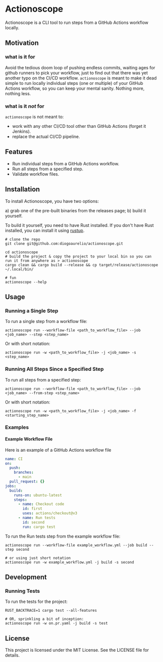 # Actionoscope

Actionoscope is a CLI tool to run steps from a GitHub Actions workflow locally.

## Motivation

### what is it for

Avoid the tedious doom loop of pushing endless commits, waiting ages for github runners to pick your workflow, just to find out that there was yet another typo on the CI/CD workflow.
`actionoscope` is meant to make it dead simple to run locally individual steps (one or multiple) of your GitHub Actions workflow, so you can keep your mental sanity. Nothing more, nothing less.

### what is it _not_ for

`actionoscope` is not meant to:

- work with any other CI/CD tool other than GitHub Actions (forget it Jenkins).
- replace the actual CI/CD pipeline. 

## Features

- Run individual steps from a GitHub Actions workflow.
- Run all steps from a specified step.
- Validate workflow files.

## Installation

To install Actionoscope, you have two options:

a) grab one of the pre-built binaries from the releases page;
b) build it yourself.

To build it yourself, you need to have Rust installed. If you don't have Rust installed, you can install it using [rustup](https://rustup.rs/).
```shell
# clone the repo
git clone git@github.com:diogoaurelio/actionoscope.git

cd actionoscope
# build the project & copy the project to your local bin so you can run it from anywhere as > actionoscope
cargo clean && cargo build --release && cp target/release/actionoscope ~/.local/bin/

# fun
actionoscope --help
```

## Usage

### Running a Single Step
To run a single step from a workflow file:
```shell
actionoscope run --workflow-file <path_to_workflow_file> --job <job_name> --step <step_name>
```
Or with short notation:
```shell
actionoscope run -w <path_to_workflow_file> -j <job_name> -s <step_name>
```

### Running All Steps Since a Specified Step
To run all steps from a specified step:
```shell
actionoscope run --workflow-file <path_to_workflow_file> --job <job_name> --from-step <step_name>
```

Or with short notation:
```shell
actionoscope run -w <path_to_workflow_file> -j <job_name> -f <starting_step_name>
```

### Examples
#### Example Workflow File
Here is an example of a GitHub Actions workflow file
```yaml
name: CI
on:
  push:
    branches:
      - main
  pull_request: {}
jobs:
  build:
    runs-on: ubuntu-latest
    steps:
      - name: Checkout code
        id: first
        uses: actions/checkout@v3
      - name: Run tests
        id: second
        run: cargo test
```
To run the Run tests step from the example workflow file:
```shell
actionoscope run --workflow-file example_workflow.yml --job build --step second

# or using just short notation
actionoscope run -w example_workflow.yml -j build -s second
```

## Development
### Running Tests
To run the tests for the project:
```shell
RUST_BACKTRACE=1 cargo test --all-features

# OR, sprinkling a bit of inception:
actionoscope run -w on.pr.yaml -j build -s test

```

## License
This project is licensed under the MIT License. See the LICENSE file for details.
